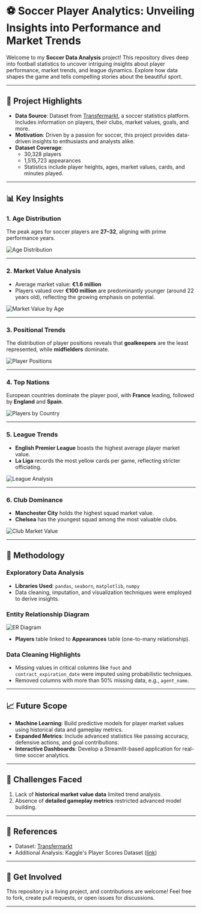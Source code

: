 # ⚽ Soccer Player Analytics: Unveiling Insights into Performance and Market Trends

Welcome to my **Soccer Data Analysis** project! This repository dives deep into football statistics to uncover intriguing insights about player performance, market trends, and league dynamics. Explore how data shapes the game and tells compelling stories about the beautiful sport.

---

## 📌 Project Highlights

- **Data Source**: Dataset from [Transfermarkt](https://www.transfermarkt.com), a soccer statistics platform. Includes information on players, their clubs, market values, goals, and more.
- **Motivation**: Driven by a passion for soccer, this project provides data-driven insights to enthusiasts and analysts alike.
- **Dataset Coverage**:
  - 30,328 players
  - 1,515,723 appearances
  - Statistics include player heights, ages, market values, cards, and minutes played.

---

## 📊 Key Insights

### **1. Age Distribution**
The peak ages for soccer players are **27–32**, aligning with prime performance years.

![Age Distribution](assets/age_distribution.png)

---

### **2. Market Value Analysis**
- Average market value: **€1.6 million**
- Players valued over **€100 million** are predominantly younger (around 22 years old), reflecting the growing emphasis on potential.

![Market Value by Age](assets/market_value_by_age.png)

---

### **3. Positional Trends**
The distribution of player positions reveals that **goalkeepers** are the least represented, while **midfielders** dominate.

![Player Positions](assets/player_positions.png)

---

### **4. Top Nations**
European countries dominate the player pool, with **France** leading, followed by **England** and **Spain**.

![Players by Country](assets/players_by_country.png)

---

### **5. League Trends**
- **English Premier League** boasts the highest average player market value.
- **La Liga** records the most yellow cards per game, reflecting stricter officiating.

![League Analysis](assets/league_analysis.png)

---

### **6. Club Dominance**
- **Manchester City** holds the highest squad market value.
- **Chelsea** has the youngest squad among the most valuable clubs.

![Club Market Value](assets/club_market_value.png)

---

## 🔧 Methodology

### **Exploratory Data Analysis**
- **Libraries Used**: `pandas`, `seaborn`, `matplotlib`, `numpy`
- Data cleaning, imputation, and visualization techniques were employed to derive insights.

### **Entity Relationship Diagram**
![ER Diagram](assets/er_diagram.png)
- **Players** table linked to **Appearances** table (one-to-many relationship).

### **Data Cleaning Highlights**
- Missing values in critical columns like `foot` and `contract_expiration_date` were imputed using probabilistic techniques.
- Removed columns with more than 50% missing data, e.g., `agent_name`.

---

## 📈 Future Scope

- **Machine Learning**: Build predictive models for player market values using historical data and gameplay metrics.
- **Expanded Metrics**: Include advanced statistics like passing accuracy, defensive actions, and goal contributions.
- **Interactive Dashboards**: Develop a Streamlit-based application for real-time soccer analytics.

---

## 🚀 Challenges Faced

1. Lack of **historical market value data** limited trend analysis.
2. Absence of **detailed gameplay metrics** restricted advanced model building.

---

## 📜 References

- Dataset: [Transfermarkt](https://www.transfermarkt.com)
- Additional Analysis: Kaggle's Player Scores Dataset ([link](https://www.kaggle.com/datasets/davidcariboo/player-scores))

---

## 🎯 Get Involved

This repository is a living project, and contributions are welcome! Feel free to fork, create pull requests, or open issues for discussions.

---
